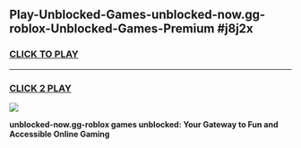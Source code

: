 
## Play-Unblocked-Games-unblocked-now.gg-roblox-Unblocked-Games-Premium #j8j2x
<h3>
<a href="https://premium.freeplayer.one?title=unblocked-now.gg-roblox&ref=12M">CLICK TO PLAY</a></h3>
<hr>

<h3>
<a href="https://premium.freeplayer.one?title=unblocked-now.gg-roblox&ref=12M">CLICK 2 PLAY</a>
  
</h3>

<a href="https://premium.freeplayer.one?title=unblocked-now.gg-roblox&ref=12M"><img src="https://clearcache.store/games.png"></a>


**unblocked-now.gg-roblox games unblocked: Your Gateway to Fun and Accessible Online Gaming**
